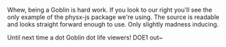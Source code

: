 Whew, being a Goblin is hard work. If you look to our right you'll see the only example of the physx-js package we're using. The source is readable and looks straight forward enough to use. Only slightly madness inducing.

Until next time a dot Goblin dot life viewers! DOE1 out~

